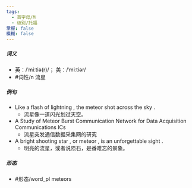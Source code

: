 ```yaml
---
tags:
  - 首字母/M
  - 级别/托福
掌握: false
模糊: false
---
```

##### 词义
- 英：/ˈmiːtiə(r)/； 美：/ˈmiːtiər/
- #词性/n  流星
##### 例句
- Like a flash of lightning , the meteor shot across the sky .
	- 流星像一道闪光划过天空。
- A Study of Meteor Burst Communication Network for Data Acquisition Communications ICs
	- 流星突发通信数据采集网的研究
- A bright shooting star , or meteor , is an unforgettable sight .
	- 明亮的流星，或者说陨石，是番难忘的景象。
##### 形态
- #形态/word_pl meteors
